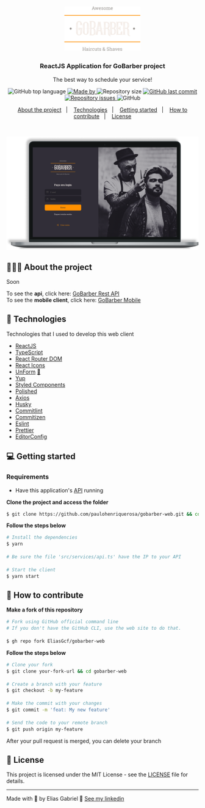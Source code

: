 <h1 align="center">
  <img alt="Logo" src="https://github.com/paulohenriquerosa/gobarber-web/blob/master/img/logo.png" width="200px">
</h1>

<h3 align="center">
  ReactJS Application for GoBarber project
</h3>

<p align="center">The best way to schedule your service!</p>

<p align="center">
  <img alt="GitHub top language" src="https://img.shields.io/github/languages/top/paulohenriquerosa/gobarber-web?color=%23FF9000">

  <a href="https://www.linkedin.com/in/paulo-henrique-rosa/" target="_blank" rel="noopener noreferrer">
    <img alt="Made by" src="https://img.shields.io/badge/made%20by-elias%20gabriel-%23FF9000">
  </a>

  <img alt="Repository size" src="https://img.shields.io/github/repo-size/paulohenriquerosa/gobarber-web?color=%23FF9000">

  <a href="https://github.com/paulohenriquerosa/gobarber-web/commits/master">
    <img alt="GitHub last commit" src="https://img.shields.io/github/last-commit/paulohenriquerosa/gobarber-web?color=%23FF9000">
  </a>

  <a href="https://github.com/paulohenriquerosa/gobarber-web/issues">
    <img alt="Repository issues" src="https://img.shields.io/github/issues/paulohenriquerosa/gobarber-web?color=%23FF9000">
  </a>

  <img alt="GitHub" src="https://img.shields.io/github/license/paulohenriquerosa/gobarber-web?color=%23FF9000">
</p>

<p align="center">
  <a href="#%EF%B8%8F-about-the-project">About the project</a>&nbsp;&nbsp;&nbsp;|&nbsp;&nbsp;&nbsp;
  <a href="#-technologies">Technologies</a>&nbsp;&nbsp;&nbsp;|&nbsp;&nbsp;&nbsp;
  <a href="#-getting-started">Getting started</a>&nbsp;&nbsp;&nbsp;|&nbsp;&nbsp;&nbsp;
  <a href="#-how-to-contribute">How to contribute</a>&nbsp;&nbsp;&nbsp;|&nbsp;&nbsp;&nbsp;
  <a href="#-license">License</a>
</p>

</br>

<p align="center">
  <img alt="Layout" src="https://github.com/paulohenriquerosa/gobarber-web/blob/master/img/web.png">
</p>

## 💇🏻‍♂️ About the project

Soon

To see the **api**, click here: [GoBarber Rest API](https://github.com/paulohenriquerosa/gobarber-api)</br>
To see the **mobile client**, click here: [GoBarber Mobile](https://github.com/paulohenriquerosa/gobarber-mobile)

## 🚀 Technologies

Technologies that I used to develop this web client

- [ReactJS](https://reactjs.org/)
- [TypeScript](https://www.typescriptlang.org/)
- [React Router DOM](https://reacttraining.com/react-router/)
- [React Icons](https://react-icons.netlify.com/#/)
- [UnForm](https://unform.dev/) [💜](https://rocketseat.com.br/)
- [Yup](https://github.com/jquense/yup)
- [Styled Components](https://styled-components.com/)
- [Polished](https://github.com/styled-components/polished)
- [Axios](https://github.com/axios/axios)
- [Husky](https://github.com/typicode/husky)
- [Commitlint](https://github.com/conventional-changelog/commitlint)
- [Commitizen](https://github.com/commitizen/cz-cli)
- [Eslint](https://eslint.org/)
- [Prettier](https://prettier.io/)
- [EditorConfig](https://editorconfig.org/)

## 💻 Getting started

### Requirements

- Have this application's [API](https://github.com/paulohenriquerosa/gobarber-api) running

**Clone the project and access the folder**

```bash
$ git clone https://github.com/paulohenriquerosa/gobarber-web.git && cd gobarber-web
```

**Follow the steps below**

```bash
# Install the dependencies
$ yarn

# Be sure the file 'src/services/api.ts' have the IP to your API

# Start the client
$ yarn start
```

## 🤔 How to contribute

**Make a fork of this repository**

```bash
# Fork using GitHub official command line
# If you don't have the GitHub CLI, use the web site to do that.

$ gh repo fork EliasGcf/gobarber-web
```

**Follow the steps below**

```bash
# Clone your fork
$ git clone your-fork-url && cd gobarber-web

# Create a branch with your feature
$ git checkout -b my-feature

# Make the commit with your changes
$ git commit -m 'feat: My new feature'

# Send the code to your remote branch
$ git push origin my-feature
```

After your pull request is merged, you can delete your branch

## 📝 License

This project is licensed under the MIT License - see the [LICENSE](LICENSE) file for details.

---

Made with 💜 by Elias Gabriel 👋 [See my linkedin](https://www.linkedin.com/in/paulo-henrique-rosa/)

